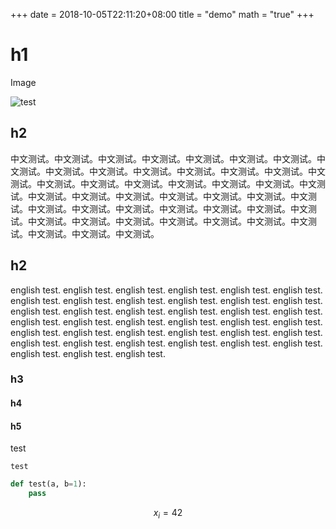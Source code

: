 +++ 
date = 2018-10-05T22:11:20+08:00
title = "demo"
math = "true"
+++

# h1

Image

![test](posts/series1/amazing_sky-wide.jpg)

## h2

中文测试。中文测试。中文测试。中文测试。中文测试。中文测试。中文测试。中文测试。中文测试。中文测试。中文测试。中文测试。中文测试。中文测试。中文测试。中文测试。中文测试。中文测试。中文测试。中文测试。中文测试。中文测试。中文测试。中文测试。中文测试。中文测试。中文测试。中文测试。中文测试。中文测试。中文测试。中文测试。中文测试。中文测试。中文测试。中文测试。中文测试。中文测试。中文测试。中文测试。中文测试。中文测试。中文测试。中文测试。中文测试。中文测试。

## h2

english test. english test. english test. english test. english test. english test. english test. english test. english test. english test. english test. english test. english test. english test. english test. english test. english test. english test. english test. english test. english test. english test. english test. english test. english test. english test. english test. english test. english test. english test. english test. english test. english test. english test. english test. english test. english test. english test. english test. 

### h3
#### h4
#### h5

test

`test`

```py
def test(a, b=1):
    pass
```

$$ x_i = 42 $$

